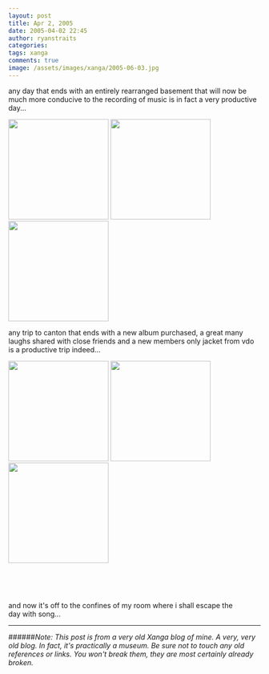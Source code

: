 ```yaml
---
layout: post
title: Apr 2, 2005
date: 2005-04-02 22:45
author: ryanstraits
categories:
tags: xanga
comments: true
image: /assets/images/xanga/2005-06-03.jpg
---
```

any day that ends with an entirely rearranged basement that will now be much more conducive to the recording of music is in fact a very productive day...

<!-- break -->

<a href="http://i.xanga.com/bluestarmorning/100_0206.JPG" target="_new"><img src="http://i.xanga.com/bluestarmorning/t/100_0206.JPG" alt="" width="200" border="0" /></a> <a href="http://i.xanga.com/bluestarmorning/100_0205.JPG" target="_new"><img src="http://i.xanga.com/bluestarmorning/t/100_0205.JPG" alt="" width="200" border="0" /></a> <a href="http://i.xanga.com/bluestarmorning/100_0207.JPG" target="_new"><img src="http://i.xanga.com/bluestarmorning/t/100_0207.JPG" alt="" width="200" border="0" /></a>

any trip to canton that ends with a new album purchased, a great many laughs shared with close friends and a new members only jacket from vdo is a productive trip indeed...

<a href="http://i.xanga.com/bluestarmorning/100_0201-s.jpg" target="_new"><img src="http://i.xanga.com/bluestarmorning/t/100_0201-s.jpg" alt="" width="200" border="0" /></a> <a href="http://i.xanga.com/bluestarmorning/100_0198-s.jpg" target="_new"><img src="http://i.xanga.com/bluestarmorning/t/100_0198-s.jpg" alt="" width="200" border="0" /></a> <a href="http://i.xanga.com/bluestarmorning/100_0190-s.jpg" target="_new"><img src="http://i.xanga.com/bluestarmorning/t/100_0190-s.jpg" alt="" width="200" border="0" /></a>

&nbsp;

&nbsp;

and now it's off to the confines of my room where i shall escape the day with song...

---

######*Note: This post is from a very old Xanga blog of mine. A very, very old blog. In fact, it's practically a museum. Be sure not to touch any old references or links. You won't break them, they are most certainly already broken.*